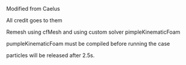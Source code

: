 Modified from Caelus

All credit goes to them

Remesh using cfMesh and using custom solver pimpleKinematicFoam

pumpleKinematicFoam must be compiled before running the case

particles will be released after 2.5s.
